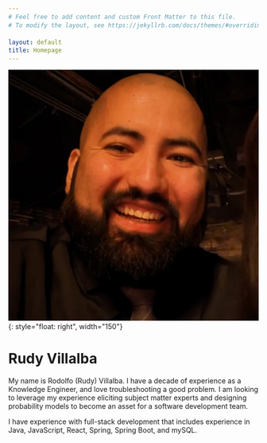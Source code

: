 ```yaml
---
# Feel free to add content and custom Front Matter to this file.
# To modify the layout, see https://jekyllrb.com/docs/themes/#overriding-theme-defaults

layout: default
title: Homepage
---
```

![Profile Image](assets/images/Profilepic.jpg){: style="float: right", width="150"}
# Rudy Villalba

My name is Rodolfo (Rudy) Villalba. I have a decade of experience as a Knowledge Engineer, and love troubleshooting a good problem. I am looking to leverage my experience eliciting subject matter experts and designing probability models to become an asset for a software development team.

I have experience with full-stack development that includes experience in Java, JavaScript, React, Spring, Spring Boot, and mySQL.
